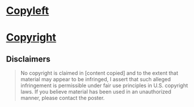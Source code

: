 # [Copyleft](https://en.wikipedia.org/wiki/Copyleft)


# [Copyright](https://en.wikipedia.org/wiki/Copyright)

## Disclaimers

> No copyright is claimed in [content copied] and to the extent that material may appear to be infringed, I assert that such alleged infringement is permissible under fair use principles in U.S.  copyright laws. If you believe material has been used in an unauthorized manner, please contact the poster.
